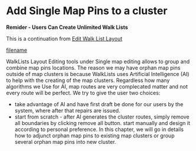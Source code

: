 # Add Single Map Pins to a cluster

**Remider - Users Can Create Unlimited Walk Lists**

This is a continuation from [Edit Walk List Layout](../tutorials/canvassing-app/edit-walklist-layout/index.md)

[filename](add-single-map-pins-to-a-cluster.mp4 ':include :type=video')

WalkLists Layout Editing tools under Single map editing allows to group and combine map pins locations. 
The reason we may have orphan map pins outside of map clusters is because WalkLists uses Artificial Intelligence (AI) to help with the creating of the map clusters. Regardless how many algorithms we Use for AI, map routes are very complecated matter and not every route will be perfect. We try to give the user two choices:
- take advantage of AI and have first draft be done for our users by the system, where after that repairs are issued.
- start from scratch - after AI generates the cluster routes, simply remove all boundaries by clicking remove all button. start manually and design it according to personal preference. 
In this chapter, we will go in details how to adjunct orphan map pins to existing map clusters or group several orphan map pins into new cluster. 
 















